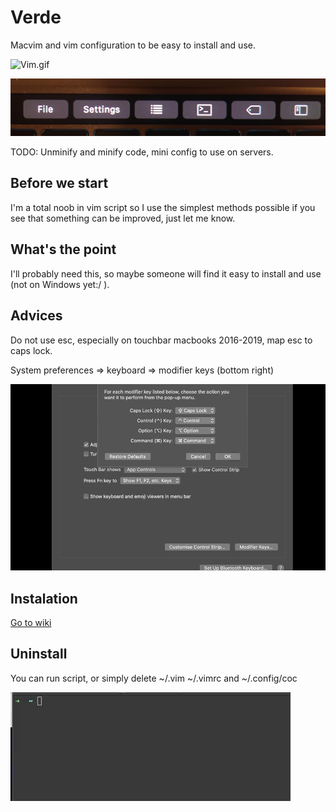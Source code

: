 # Verde

Macvim and vim configuration to be easy to install and use.

![Vim.gif](./.github/vim.gif)

![Vim.gif](./.github/touchbar.jpg)

TODO: Unminify and minify code, mini config to use on servers.

## Before we start

I'm a total noob in vim script so I use the simplest methods possible if you see
that something can be improved, just let me know.

## What's the point

I'll probably need this, so maybe someone will find it easy to install and use
(not on Windows yet:/ ).

## Advices

Do not use esc, especially on touchbar macbooks 2016-2019, map esc to caps lock.

System preferences => keyboard => modifier keys (bottom right)

![Map caps lock to esc](./.github/esc.gif)

## Instalation

[Go to wiki](https://github.com/DesantBucie/Kinder-Vim/wiki)

## Uninstall

You can run script, or simply delete ~/.vim ~/.vimrc and ~/.config/coc

![Uninstall.gif](./.github/uninstall.gif)


